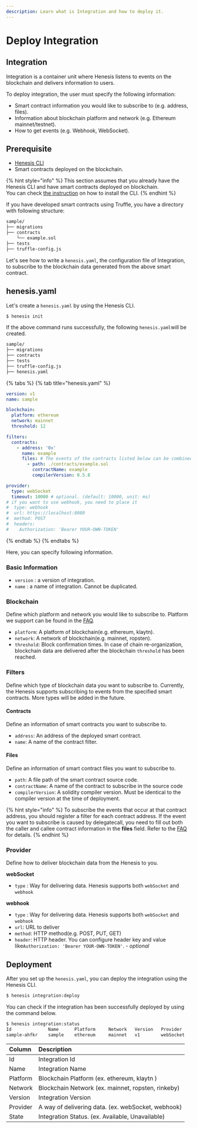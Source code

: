 ```yaml
---
description: Learn what is Integration and how to deploy it.
---
```


# Deploy Integration

## Integration

Integration is a container unit where Henesis listens to events on the blockchain and delivers information to users. 

To deploy integration, the user must specify the following information:

* Smart contract information you would like to subscribe to \(e.g. address, files\).
* Information about blockchain platform and network \(e.g. Ethereum mainnet/testnet\).
* How to get events \(e.g. Webhook, WebSocket\).

## Prerequisite

* [Henesis CLI](../installation/henesis-cli.md)
* Smart contracts deployed on the blockchain.

{% hint style="info" %}
This section assumes that you already have the Henesis CLI and have smart contracts deployed on blockchain.   
You can check [the instruction](../installation/henesis-cli.md) on how to install the CLI.
{% endhint %}

If you have developed smart contracts using Truffle, you have a directory with following structure:

```bash
sample/
├── migrations
├── contracts
    └── example.sol
├── tests
├── truffle-config.js
```

Let's see how to write a `henesis.yaml`, the configuration file of Integration, to subscribe to the blockchain data generated from the above smart contract.

## henesis.yaml

Let's create a `henesis.yaml` by using the Henesis CLI.

```bash
$ henesis init
```

If the above command runs successfully, the following `henesis.yaml`will be created.

```bash
sample/
├── migrations
├── contracts
├── tests
├── truffle-config.js
├── henesis.yaml
```

{% tabs %}
{% tab title="henesis.yaml" %}
```yaml
version: v1
name: sample

blockchain:
  platform: ethereum
  network: mainnet
  threshold: 12

filters:
  contracts:
    - address: '0x'
      name: example
      files: # The events of the contracts listed below can be combined together at this address.
        - path: ./contracts/example.sol
          contractName: example
          compilerVersion: 0.5.8

provider:
  type: webSocket
  timeout: 10000 # optional. (default: 10000, unit: ms)
# if you want to use webhook, you need to place it
#  type: webhook
#  url: https://localhost:8080
#  method: POST
#  headers:
#    Authorization: 'Bearer YOUR-OWN-TOKEN'
```
{% endtab %}
{% endtabs %}

Here, you can specify following information.

### Basic Information

* `version` :  a version of integration.
* `name` :  a name of integration. Cannot be duplicated.

### Blockchain

Define which platform and network you would like to subscribe to. Platform we support can be found in the [FAQ](../faq/supported-blockchains.md).

* `platform`: A platform of blockchain\(e.g. ethereum, klaytn\).
* `network`: A network of blockchain\(e.g. mainnet, ropsten\).
* `threshold`: Block confirmation times. In case of chain re-organization, blockchain data are delivered after the blockchain `threshold` has been reached.

### Filters

Define which type of blockchain data you want to subscribe to. Currently, the Henesis supports subscribing to events from the specified smart contracts. More types will be added in the future.

#### Contracts

Define an information of smart contracts you want to subscribe to. 

* `address`: An address of the deployed smart contract.
* `name`: A name of the contract filter.

#### Files

Define an information of smart contract files you want to subscribe to.

* `path`: A file path of the smart contract source code.
* `contractName`: A name of the contract to subscribe in the source code
* `compilerVersion`: A solidity compiler version. Must be identical to the compiler version at the time of deployment.

{% hint style="info" %}
To subscribe the events that occur at that contract address, you should register a filter for each contract address. If the event you want to subscribe is caused by delegatecall, you need to fill out both the caller and callee contract information in the **files** field. Refer to the [FAQ](https://docs.henesis.io/faq/delegatecall) for details.
{% endhint %}

### Provider

Define how to deliver blockchain data from the Henesis to you.

**webSocket**

* `type` : Way for delivering data. Henesis supports both `webSocket` and `webhook`

**webhook**

* `type` : Way for delivering data. Henesis supports both `webSocket` and `webhook`
* `url`: URL to deliver
* `method`: HTTP method\(e.g. POST, PUT, GET\)
* `header`: HTTP header. You can configure header key and value like`Authorization: 'Bearer YOUR-OWN-TOKEN'`. - _optional_

## Deployment

After you set up the `henesis.yaml`, you can deploy the integration using the Henesis CLI.

```bash
$ henesis integration:deploy
```

You can check if the integration has been successfully deployed by using the command below.

```bash
$ henesis integration:status
Id              Name      Platform     Network   Version   Provider     State      
sample-ahfkr    sample    ethereum     mainnet   v1        webSocket    Available  
```

| Column | Description |
| :--- | :--- |
| Id | Integration Id |
| Name | Integration Name |
| Platform | Blockchain Platform \(ex. ethereum, klaytn \) |
| Network | Blockchain Network \(ex. mainnet, ropsten, rinkeby\) |
| Version | Integration Version |
| Provider | A way of delivering data. \(ex. webSocket, webhook\) |
| State | Integration Status. \(ex. Available, Unavailable\) |



